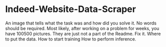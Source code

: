 # Indeed-Website-Data-Scraper

An image that tells what the task was and how did you solve it. No words should be required. Most likely, after working on a problem for weeks, you have 100500 pictures. They are just not a part of the Readme. Fix it.
Where to put the data.
How to start training
How to perform inference.

